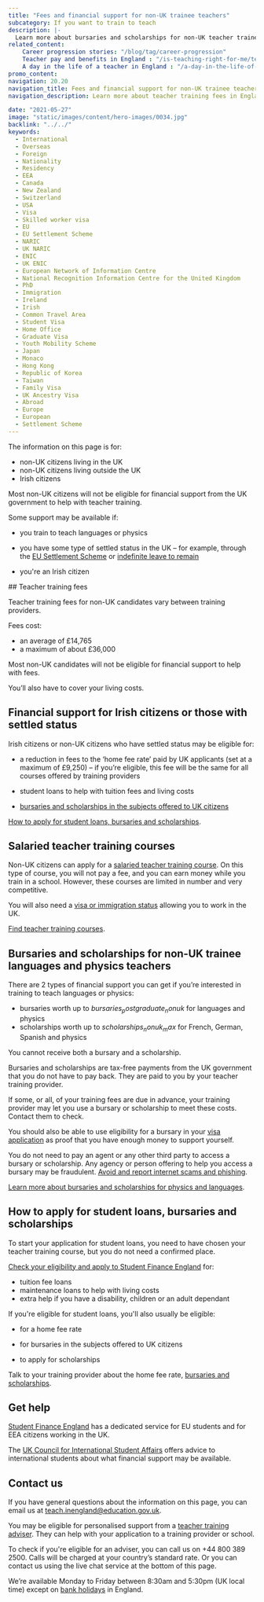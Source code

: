 ```yaml
---
title: "Fees and financial support for non-UK trainee teachers"
subcategory: If you want to train to teach
description: |-
  Learn more about bursaries and scholarships for non-UK teacher trainees.
related_content:
    Career progression stories: "/blog/tag/career-progression"
    Teacher pay and benefits in England : "/is-teaching-right-for-me/teacher-pay-and-benefits"
    A day in the life of a teacher in England : "/a-day-in-the-life-of-a-teacher"
promo_content:
navigation: 20.20
navigation_title: Fees and financial support for non-UK trainee teachers
navigation_description: Learn more about teacher training fees in England and financial help for physics and languages trainees.

date: "2021-05-27"
image: "static/images/content/hero-images/0034.jpg"
backlink: "../../"
keywords:
  - International
  - Overseas
  - Foreign
  - Nationality
  - Residency
  - EEA
  - Canada
  - New Zealand
  - Switzerland
  - USA
  - Visa
  - Skilled worker visa
  - EU
  - EU Settlement Scheme
  - NARIC
  - UK NARIC
  - ENIC
  - UK ENIC
  - European Network of Information Centre
  - National Recognition Information Centre for the United Kingdom
  - PhD
  - Immigration
  - Ireland
  - Irish
  - Common Travel Area
  - Student Visa
  - Home Office
  - Graduate Visa
  - Youth Mobility Scheme
  - Japan
  - Monaco
  - Hong Kong
  - Republic of Korea
  - Taiwan
  - Family Visa
  - UK Ancestry Visa
  - Abroad
  - Europe
  - European
  - Settlement Scheme
---
```


The information on this page is for:

* non-UK citizens living in the UK
* non-UK citizens living outside the UK
* Irish citizens


Most non-UK citizens will not be eligible for financial support from the UK government to help with teacher training.

Some support may be available if:

* you train to teach languages or physics

* you have some type of settled status in the UK – for example, through the [EU Settlement Scheme](https://www.gov.uk/settled-status-eu-citizens-families) or [indefinite leave to remain](https://www.gov.uk/indefinite-leave-to-remain)

* you're an Irish citizen

## Teacher training fees

Teacher training fees for non-UK candidates vary between training providers.

Fees cost:

* an average of £14,765
* a maximum of about £36,000

Most non-UK candidates will not be eligible for financial support to help with fees.

You’ll also have to cover your living costs.

## Financial support for Irish citizens or those with settled status

Irish citizens or non-UK citizens who have settled status may be eligible for:

* a reduction in fees to the ‘home fee rate’ paid by UK applicants (set at a maximum of £9,250) – if you’re eligible, this fee will be the same for all courses offered by training providers

* student loans to help with tuition fees and living costs

* [bursaries and scholarships in the subjects offered to UK citizens](/funding-and-support/scholarships-and-bursaries)

[How to apply for student loans, bursaries and scholarships](#how-to-apply-for-student-loans-bursaries-and-scholarships).


## Salaried teacher training courses

Non-UK citizens can apply for a [salaried teacher training course](/funding-and-support/salaried-teacher-training). On this type of course, you will not pay a fee, and you can earn money while you train in a school. However, these courses are limited in number and very competitive.

You will also need a [visa or immigration status](/non-uk-teachers/visas-for-non-uk-trainees#skilled-worker-visa) allowing you to work in the UK.

[Find teacher training courses](https://www.gov.uk/find-postgraduate-teacher-training-courses).

## Bursaries and scholarships for non-UK trainee languages and physics teachers

There are 2 types of financial support you can get if you’re interested in training to teach languages or physics:

* bursaries worth up to $bursaries_postgraduate_nonuk$ for languages and physics
* scholarships worth up to $scholarships_nonuk_max$ for French, German, Spanish and physics

You cannot receive both a bursary and a scholarship.

Bursaries and scholarships are tax-free payments from the UK government that you do not have to pay back. They are paid to you by your teacher training provider.

If some, or all, of your training fees are due in advance, your training provider may let you use a bursary or scholarship to meet these costs. Contact them to check.

You should also be able to use eligibility for a bursary in your [visa application](/non-uk-teachers/visas-for-non-uk-trainees) as proof that you have enough money to support yourself.

You do not need to pay an agent or any other third party to access a bursary or scholarship. Any agency or person offering to help you access a bursary may be fraudulent. [Avoid and report internet scams and phishing](https://www.gov.uk/report-suspicious-emails-websites-phishing).

[Learn more about bursaries and scholarships for physics and languages](/funding-and-support/scholarships-and-bursaries).


## How to apply for student loans, bursaries and scholarships

To start your application for student loans, you need to have chosen your teacher training course, but you do not need a confirmed place.

[Check your eligibility and apply to Student Finance England](https://www.gov.uk/student-finance) for:

* tuition fee loans
* maintenance loans to help with living costs
* extra help if you have a disability, children or an adult dependant

If you're eligible for student loans, you'll also usually be eligible:

* for a home fee rate

* for bursaries in the subjects offered to UK citizens

* to apply for scholarships

Talk to your training provider about the home fee rate, [bursaries and scholarships](/funding-and-support/scholarships-and-bursaries).

## Get help

[Student Finance England](https://www.gov.uk/contact-student-finance-england) has a dedicated service for EU students and for EEA citizens working in the UK.

The [UK Council for International Student Affairs](https://www.ukcisa.org.uk/About-UKCISA) offers advice to international students about what financial support may be available.

## Contact us

If you have general questions about the information on this page, you can email us at teach.inengland@education.gov.uk.

You may be eligible for personalised support from a [teacher training adviser](/teacher-training-advisers). They can help with your application to a training provider or school.

To check if you're eligible for an adviser, you can call us on +44 800 389 2500. Calls will be charged at your country’s standard rate. Or you can contact us using the live chat service at the bottom of this page.

We’re available Monday to Friday between 8:30am and 5:30pm (UK local time) except on [bank holidays](https://www.gov.uk/bank-holidays) in England.
